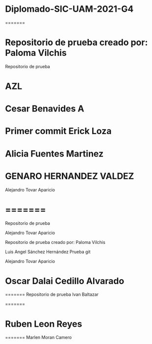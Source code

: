 # Diplomado-SIC-UAM-2021-G4

=======

Repositorio de prueba creado por: Paloma Vilchis
=======

Repositorio de prueba


**AZL**
=======
Cesar Benavides A
=======


Primer commit Erick Loza
=======

Alicia Fuentes Martinez
=======

GENARO HERNANDEZ VALDEZ
=======

Alejandro Tovar Aparicio

=======
=======

Repositorio de prueba

Alejandro Tovar Aparicio


Repositorio de prueba creado por: Paloma Vilchis


Luis Angel Sánchez Hernández
Prueba git

Alejandro Tovar Aparicio

Oscar Dalai Cedillo Alvarado
=======


=======
Repositorio de prueba
Ivan Baltazar

=======

Ruben Leon Reyes
=======






=======
Marlen Moran Camero



